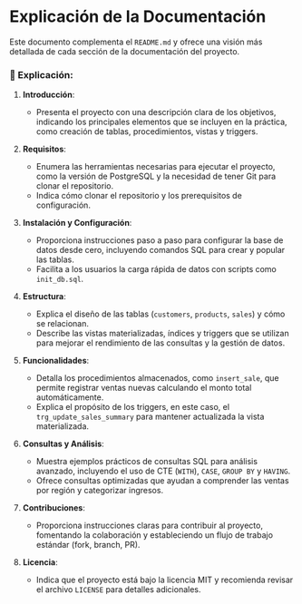 # Explicación de la Documentación

Este documento complementa el `README.md` y ofrece una visión más detallada de cada sección de la documentación del proyecto.

### 📌 Explicación:

1. **Introducción**:
   - Presenta el proyecto con una descripción clara de los objetivos, indicando los principales elementos que se incluyen en la práctica, como creación de tablas, procedimientos, vistas y triggers.

2. **Requisitos**:
   - Enumera las herramientas necesarias para ejecutar el proyecto, como la versión de PostgreSQL y la necesidad de tener Git para clonar el repositorio.
   - Indica cómo clonar el repositorio y los prerequisitos de configuración.

3. **Instalación y Configuración**:
   - Proporciona instrucciones paso a paso para configurar la base de datos desde cero, incluyendo comandos SQL para crear y popular las tablas.
   - Facilita a los usuarios la carga rápida de datos con scripts como `init_db.sql`.

4. **Estructura**:
   - Explica el diseño de las tablas (`customers`, `products`, `sales`) y cómo se relacionan.
   - Describe las vistas materializadas, índices y triggers que se utilizan para mejorar el rendimiento de las consultas y la gestión de datos.

5. **Funcionalidades**:
   - Detalla los procedimientos almacenados, como `insert_sale`, que permite registrar ventas nuevas calculando el monto total automáticamente.
   - Explica el propósito de los triggers, en este caso, el `trg_update_sales_summary` para mantener actualizada la vista materializada.

6. **Consultas y Análisis**:
   - Muestra ejemplos prácticos de consultas SQL para análisis avanzado, incluyendo el uso de CTE (`WITH`), `CASE`, `GROUP BY` y `HAVING`.
   - Ofrece consultas optimizadas que ayudan a comprender las ventas por región y categorizar ingresos.

7. **Contribuciones**:
   - Proporciona instrucciones claras para contribuir al proyecto, fomentando la colaboración y estableciendo un flujo de trabajo estándar (fork, branch, PR).

8. **Licencia**:
   - Indica que el proyecto está bajo la licencia MIT y recomienda revisar el archivo `LICENSE` para detalles adicionales.

